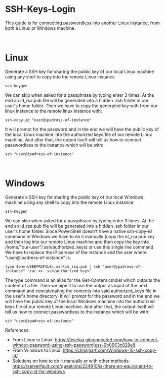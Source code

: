 # SSH-Keys-Login

This guide is for connecting passwordless into another Linux instance, from both a Linux or Windows machine.

<br>
<h1><strong>Linux</strong></h1>

Generate a SSH key for sharing the public key of our local Linux machine using any shell to copy into the remote Linux instance

    ssh-keygen

We can skip when asked for a passphrase by typing enter 3 times. At the end an id_rsa.pub file will be generated into a hidden .ssh folder in our user's home folder.
Then we have to copy the generated key with from our linux instance to the remote linux instance with:

    ssh-copy-id "user@ipadress-of-instance"

It will prompt for the password and in the end we will have the public key of the local Linux machine into the authorized keys file of our remote Linux machine.
And after that, the output itself will tell us how to connect passwordless to the instance which will be with:
    
    ssh "user@ipadress-of-instance"

<br>
<h1><strong>Windows</strong></h1>

Generate a SSH key for sharing the public key of our local Windows machine using any shell to copy into the remote Linux instance

    ssh-keygen

We can skip when asked for a passphrase by typing enter 3 times. At the end an id_rsa.pub file will be generated into a hidden .ssh folder in our user's home folder.
Since PowerShell doesn't have a native ssh-copy-id command in Windows we have to do it manually (copy the id_rsa.pub key and then log into our remote Linux machine and then copy the key into /home/"our-user"/.ssh/authorized_keys) or use this single line command. We have to replace the IP adresss of the instance and the user where "user@ipadress-of-instance" is:

    type $env:USERPROFILE\.ssh\id_rsa.pub | ssh "user@ipadress-of-instance" "cat >> .ssh/authorized_keys"

The type command is an alias for the Get-Content cmdlet which outputs the content of a file. Then we pipe it to use the output as input of the next command and concatenating the contents into said authorized_keys file in the user's home directory.
It will prompt for the password and in the end we will have the public key of the local Windows machine into the authorized keys file of our remote Linux machine.
And after that, the output itself will tell us how to connect passwordless to the instance which will be with:
    
    ssh "user@ipadress-of-instance"



References:

- From Linux to Linux: https://levelup.gitconnected.com/how-to-connect-without-password-using-ssh-passwordless-9b8963c828e8
- From Windows to Linux: https://chrisjhart.com/Windows-10-ssh-copy-id/ 
- Solutions on how to do it manually or with other methods: https://serverfault.com/questions/224810/is-there-an-equivalent-to-ssh-copy-id-for-windows
